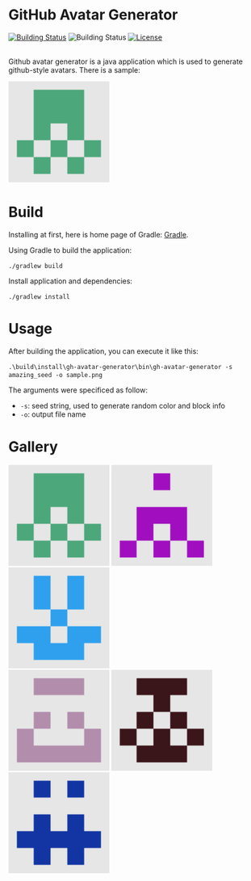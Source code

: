 # GitHub Avatar Generator

<div>
    <a href="https://github.com/FlyAndNotDown/github-avatar-generator/actions"><img alt="Building Status" src="https://img.shields.io/github/workflow/status/FlyAndNotDown/github-avatar-generator/Java%20CI%20with%20Gradle?style=for-the-badge"/></a>
    <a><img alt="Building Status" src="https://img.shields.io/github/repo-size/FlyAndNotDown/github-avatar-generator?style=for-the-badge"/></a>
    <a href="https://github.com/FlyAndNotDown/github-avatar-generator/blob/master/LICENSE"><img alt="License" src="https://img.shields.io/github/license/FlyAndNotDown/github-avatar-generator?style=for-the-badge"/></a>
</div>

<br/>

Github avatar generator is a java application which is used to generate github-style avatars. There is a sample:

<img src="docs/img/sample1.png" width="200"/>

# Build

Installing at first, here is home page of Gradle: [Gradle]([Gradle](https://gradle.org/install/#manually)).

Using Gradle to build the application:

```shell
./gradlew build
```

Install application and dependencies:

```shell
./gradlew install
```

# Usage

After building the application, you can execute it like this:

```shell
.\build\install\gh-avatar-generator\bin\gh-avatar-generator -s amazing_seed -o sample.png
```

The arguments were specificed as follow:

* `-s`: seed string, used to generate random color and block info
* `-o`: output file name

# Gallery

<div>
    <img src="docs/img/sample1.png" width="200"/>
    <img src="docs/img/sample2.png" width="200"/>
    <img src="docs/img/sample3.png" width="200"/>
</div>
<div>
    <img src="docs/img/sample4.png" width="200"/>
    <img src="docs/img/sample5.png" width="200"/>
    <img src="docs/img/sample6.png" width="200"/>
</div>
